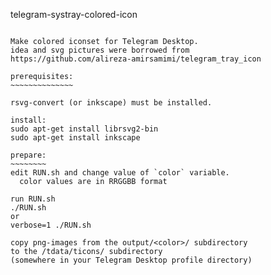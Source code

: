 telegram-systray-colored-icon
~~~~~~~~~~~~~~~~~~~~~~~~~~~~~

Make colored iconset for Telegram Desktop.
idea and svg pictures were borrowed from 
https://github.com/alireza-amirsamimi/telegram_tray_icon

prerequisites:
~~~~~~~~~~~~~~

rsvg-convert (or inkscape) must be installed.

install:
sudo apt-get install librsvg2-bin
sudo apt-get install inkscape

prepare:
~~~~~~~~
edit RUN.sh and change value of `color` variable. 
  color values are in RRGGBB format

run RUN.sh
./RUN.sh
or 
verbose=1 ./RUN.sh

copy png-images from the output/<color>/ subdirectory 
to the /tdata/ticons/ subdirectory 
(somewhere in your Telegram Desktop profile directory)

